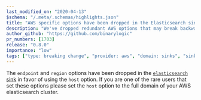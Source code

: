 ```yaml
---
last_modified_on: "2020-04-13"
$schema: "/.meta/.schemas/highlights.json"
title: "AWS specific options have been dropped in the Elasticsearch sink"
description: "We've dropped redundant AWS options that may break backward compatibility"
author_github: "https://github.com/binarylogic"
pr_numbers: [1703]
release: "0.8.0"
importance: "low"
tags: ["type: breaking change", "provider: aws", "domain: sinks", "sink: elasticsearch"]
---
```


The `endpoint` and `region` options have been dropped in the [`elasticsearch`
sink][docs.sinks.elasticsearch] in favor of using the `host` option. If you
are one of the rare users that set these options please set the `host` option
to the full domain of your AWS elasticsearch cluster.


[docs.sinks.elasticsearch]: /docs/reference/sinks/elasticsearch/
